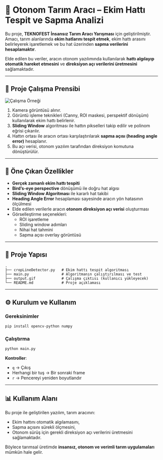 # 🌱 Otonom Tarım Aracı – Ekim Hattı Tespit ve Sapma Analizi

Bu proje, **TEKNOFEST İnsansız Tarım Aracı Yarışması** için geliştirilmiştir. Amacı, tarım alanlarında **ekim hatlarını tespit etmek**, ekim hattı arasını belirleyerek işaretlemek ve bu hat üzerinden **sapma verilerini hesaplamaktır**.  

Elde edilen bu veriler, aracın otonom yazılımında kullanılarak **hattı algılayıp otomatik hareket etmesini** ve **direksiyon açı verilerini üretmesini** sağlamaktadır.

---

## 🎥 Proje Çalışma Prensibi

![Çalışma Örneği](./output2.gif)

1. Kamera görüntüsü alınır.  
2. Görüntü işleme teknikleri (Canny, ROI maskesi, perspektif dönüşüm) kullanılarak ekim hattı belirlenir.  
3. **Sliding Window** algoritması ile hattın pikselleri takip edilir ve polinom eğrisi çıkarılır.  
4. Hattın ortası ile aracın ortası karşılaştırılarak **sapma açısı (heading angle error)** hesaplanır.  
5. Bu açı verisi, otonom yazılım tarafından direksiyon komutuna dönüştürülür.  

---

## 🔑 Öne Çıkan Özellikler

- **Gerçek zamanlı ekim hattı tespiti**  
- **Bird’s-eye perspective** dönüşümü ile doğru hat algısı  
- **Sliding Window Algoritması** ile kararlı hat takibi  
- **Heading Angle Error** hesaplaması sayesinde aracın yön hatasının ölçülmesi  
- Elde edilen verilerle aracın **otonom direksiyon açı verisi** oluşturması  
- Görselleştirme seçenekleri:  
  - ROI işaretleme  
  - Sliding window adımları  
  - Nihai hat tahmini  
  - Sapma açısı overlay görüntüsü  

---

## 📂 Proje Yapısı

```
.
├── cropLineDetector.py   # Ekim hattı tespit algoritması
├── main.py               # Algoritmanın çalıştırılması ve test
├── output.gif            # Çalışma çıktısı (kullanıcı yükleyecek)
└── README.md             # Proje açıklaması
```

---

## ⚙️ Kurulum ve Kullanım

### Gereksinimler
```bash
pip install opencv-python numpy
```

### Çalıştırma
```bash
python main.py
```

**Kontroller**:
- `q` → Çıkış  
- Herhangi bir tuş → Bir sonraki frame  
- `r` → Pencereyi yeniden boyutlandır  

---

## 📊 Kullanım Alanı

Bu proje ile geliştirilen yazılım, tarım aracının:  
- Ekim hattını otomatik algılamasını,  
- Sapma açısını sürekli ölçmesini,  
- Otonom sürüş için gerekli direksiyon açı verilerini üretmesini sağlamaktadır.  

Böylece tarımsal üretimde **insansız, otonom ve verimli tarım uygulamaları** mümkün hale gelir.  
